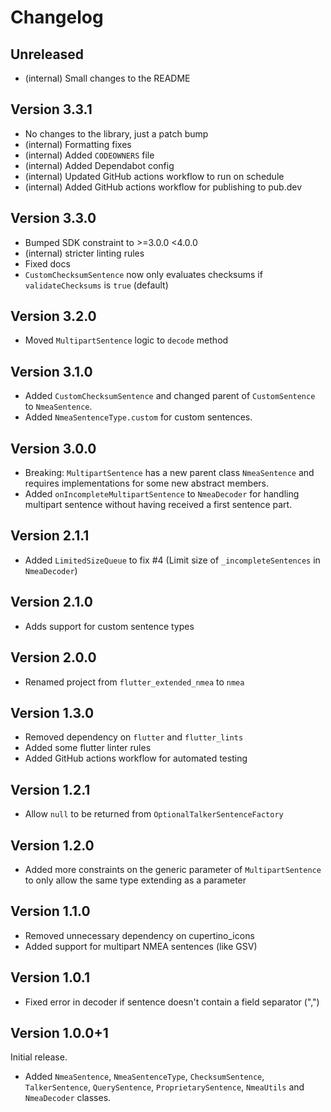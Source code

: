 Changelog
=========

Unreleased
----------

* (internal) Small changes to the README

Version 3.3.1
----------

* No changes to the library, just a patch bump
* (internal) Formatting fixes
* (internal) Added `CODEOWNERS` file
* (internal) Added Dependabot config
* (internal) Updated GitHub actions workflow to run on schedule
* (internal) Added GitHub actions workflow for publishing to pub.dev

Version 3.3.0
-------------

* Bumped SDK constraint to >=3.0.0 <4.0.0
* (internal) stricter linting rules
* Fixed docs
* `CustomChecksumSentence` now only evaluates checksums if `validateChecksums` is `true` (default)

Version 3.2.0
-------------

* Moved `MultipartSentence` logic to `decode` method

Version 3.1.0
-------------

* Added `CustomChecksumSentence` and changed parent of `CustomSentence` to `NmeaSentence`.
* Added `NmeaSentenceType.custom` for custom sentences.

Version 3.0.0
-------------

* Breaking: `MultipartSentence` has a new parent class `NmeaSentence` and requires implementations
  for some new abstract members.
* Added `onIncompleteMultipartSentence` to `NmeaDecoder` for handling multipart sentence without
  having received a first sentence part.

Version 2.1.1
-------------

* Added `LimitedSizeQueue` to fix #4 (Limit size of `_incompleteSentences` in `NmeaDecoder`)

Version 2.1.0
-------------

* Adds support for custom sentence types

Version 2.0.0
-------------

* Renamed project from `flutter_extended_nmea` to `nmea`

Version 1.3.0
-------------

* Removed dependency on `flutter` and `flutter_lints`
* Added some flutter linter rules
* Added GitHub actions workflow for automated testing

Version 1.2.1
-------------

* Allow `null` to be returned from `OptionalTalkerSentenceFactory`

Version 1.2.0
-------------

* Added more constraints on the generic parameter of `MultipartSentence` to only allow the same type
  extending as a parameter

Version 1.1.0
-------------

* Removed unnecessary dependency on cupertino_icons
* Added support for multipart NMEA sentences (like GSV)

Version 1.0.1
-------------

* Fixed error in decoder if sentence doesn't contain a field separator (",")

Version 1.0.0+1
-------------

Initial release.

* Added `NmeaSentence`, `NmeaSentenceType`, `ChecksumSentence`, `TalkerSentence`, `QuerySentence`,
  `ProprietarySentence`, `NmeaUtils` and `NmeaDecoder` classes.